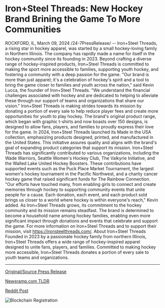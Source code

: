 # Iron+Steel Threads: New Hockey Brand Brining the Game To More Communities

ROCKFORD, IL, March 09, 2024 /24-7PressRelease/ -- Iron+Steel Threads, a rising star in hockey apparel, was started by a small hockey-loving family in Northern Illinois. The company has rapidly made a name for itself in the hockey community since its founding in 2023. Beyond crafting a diverse range of hockey-inspired products, Iron+Steel Threads is committed to making the sport more accessible to families, supporting youth hockey, and fostering a community with a deep passion for the game.  "Our brand is more than just apparel; it's a celebration of hockey's spirit and a tool to bring the game closer to families and youth across the nation," said Kevin Lucca, the founder of Iron+Steel Threads. "We understand the financial challenges associated with hockey and are dedicated to helping to alleviate these through our support of teams and organizations that share our vision."  Iron+Steel Threads is making strides towards its mission by donating a portion of every sale to help reduce player fees and create more opportunities for youth to play hockey. The brand's original product range, which began with graphic t-shirts and now boasts over 150 designs, is designed to allow fans, players, and families to proudly express their love for the game.  In 2024, Iron+Steel Threads launched its Made in the USA collection, emphasizing products designed, printed, and manufactured in the United States. This initiative assures quality and aligns with the brand's goal of expanding product categories that support its mission.  Iron+Steel Threads has significantly contributed to various organizations, including the Wade Warriors, Seattle Women's Hockey Club, The Valkyrie Initiative, and the Walled Lake United Hockey Boosters. These contributions have supported events such as the Puck Place Market Tournament, the largest women's hockey tournament in the Pacific Northwest, and a charity cancer hockey game that raised significant funds for The Rainbow Connection.  "Our efforts have touched many, from enabling girls to connect and create memories through hockey to supporting community events that unite people for a cause. Each donation, each event, and each product sold brings us closer to a world where hockey is within everyone's reach," Kevin added.  As Iron+Steel Threads grows, its commitment to the hockey community and its mission remains steadfast. The brand is determined to become a household name among hockey families, enabling even more significant impact through donations and events that celebrate and support the game.  For more information on Iron+Steel Threads and to support their mission, visit https://ironsteelthreads.com/.  About Iron+Steel Threads Founded in 2023 by a passionate hockey family from northern Illinois, Iron+Steel Threads offers a wide range of hockey-inspired apparel designed to unite fans, players, and families. Committed to making hockey more accessible, Iron+Steel Threads donates a portion of every sale to youth teams and organizations. 

---

[Original/Source Press Release](https://www.24-7pressrelease.com/press-release/509160/ironsteel-threads-new-hockey-brand-brining-the-game-to-more-communities)
                    

[Newsramp.com TLDR](None) 



[Reddit Post](https://www.reddit.com/r/newsramp/comments/1bbh0vp/rising_star_in_hockey_apparel_supports_youth/) 



![Blockchain Registration](https://cdn.newsramp.app/24-7PressRelease/qrcode/243/10/jokegFcU.webp)